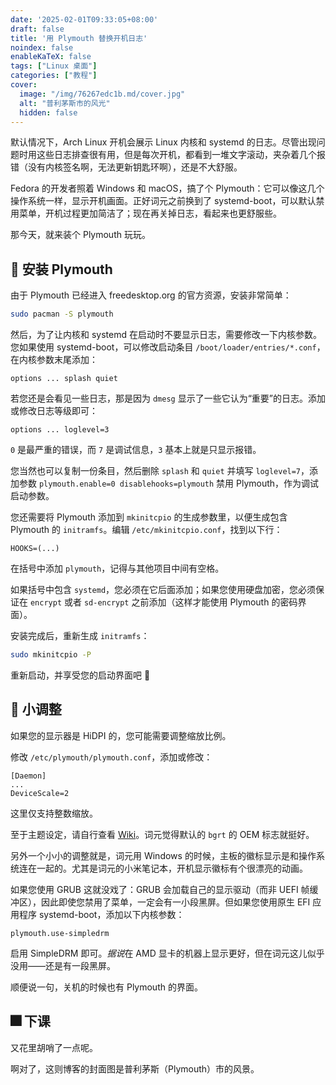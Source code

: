 ```yaml
---
date: '2025-02-01T09:33:05+08:00'
draft: false
title: '用 Plymouth 替换开机日志'
noindex: false
enableKaTeX: false
tags: ["Linux 桌面"]
categories: ["教程"]
cover:
  image: "/img/76267edc1b.md/cover.jpg"
  alt: "普利茅斯市的风光"
  hidden: false
---
```


默认情况下，Arch Linux 开机会展示 Linux 内核和 systemd 的日志。尽管出现问题时用这些日志排查很有用，但是每次开机，都看到一堆文字滚动，夹杂着几个报错（没有内核签名啊，无法更新钥匙环啊），还是不大舒服。

Fedora 的开发者照着 Windows 和 macOS，搞了个 Plymouth：它可以像这几个操作系统一样，显示开机画面。正好词元之前换到了 systemd-boot，可以默认禁用菜单，开机过程更加简洁了；现在再关掉日志，看起来也更舒服些。

那今天，就来装个 Plymouth 玩玩。

## 👄 安装 Plymouth

由于 Plymouth 已经进入 freedesktop.org 的官方资源，安装非常简单：

```bash
sudo pacman -S plymouth
```

然后，为了让内核和 systemd 在启动时不要显示日志，需要修改一下内核参数。您如果使用 systemd-boot，可以修改启动条目 `/boot/loader/entries/*.conf`，在内核参数末尾添加：

```plain-text
options ... splash quiet
```

若您还是会看见一些日志，那是因为 `dmesg` 显示了一些它认为“重要”的日志。添加或修改日志等级即可：

```plain-text
options ... loglevel=3
```

`0` 是最严重的错误，而 `7` 是调试信息，`3` 基本上就是只显示报错。

您当然也可以复制一份条目，然后删除 `splash` 和 `quiet` 并填写 `loglevel=7`，添加参数 `plymouth.enable=0 disablehooks=plymouth` 禁用 Plymouth，作为调试启动参数。

您还需要将 Plymouth 添加到 `mkinitcpio` 的生成参数里，以便生成包含 Plymouth 的 `initramfs`。编辑 `/etc/mkinitcpio.conf`，找到以下行：

```plain-text
HOOKS=(...)
```

在括号中添加 `plymouth`，记得与其他项目中间有空格。

如果括号中包含 `systemd`，您必须在它后面添加；如果您使用硬盘加密，您必须保证在 `encrypt` 或者 `sd-encrypt` 之前添加（这样才能使用 Plymouth 的密码界面）。

安装完成后，重新生成 `initramfs`：

```bash
sudo mkinitcpio -P
```

重新启动，并享受您的启动界面吧 🎉

## 🔧 小调整

如果您的显示器是 HiDPI 的，您可能需要调整缩放比例。

修改 `/etc/plymouth/plymouth.conf`，添加或修改：

```plain-text
[Daemon]
...
DeviceScale=2
```

这里仅支持整数缩放。

至于主题设定，请自行查看 [Wiki](https://wiki.archlinux.org/title/Plymouth#Changing_the_theme)。词元觉得默认的 `bgrt` 的 OEM 标志就挺好。

另外一个小小的调整就是，词元用 Windows 的时候，主板的徽标显示是和操作系统连在一起的。尤其是词元的小米笔记本，开机显示徽标有个很漂亮的动画。

如果您使用 GRUB 这就没戏了：GRUB 会加载自己的显示驱动（而非 UEFI 帧缓冲区），因此即使您禁用了菜单，一定会有一小段黑屏。但如果您使用原生 EFI 应用程序 systemd-boot，添加以下内核参数：

```plain-text
plymouth.use-simpledrm
```

启用 SimpleDRM 即可。*据说*在 AMD 显卡的机器上显示更好，但在词元这儿似乎没用——还是有一段黑屏。

顺便说一句，关机的时候也有 Plymouth 的界面。

## 🎆 下课

又花里胡哨了一点呢。

啊对了，这则博客的封面图是普利茅斯（Plymouth）市的风景。
